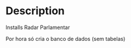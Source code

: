 Description
===========

Installs Radar Parlamentar

Por hora só cria o banco de dados (sem tabelas)

